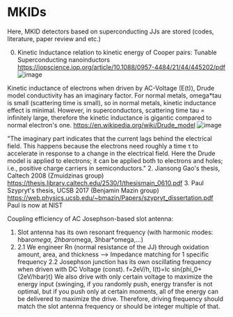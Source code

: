 # MKIDs
Here, MKID detectors based on superconducting JJs are stored (codes, literature, paper review and etc.) 

0. Kinetic Inductance relation to kinetic energy of Cooper pairs: Tunable Superconducting nanoinductors
https://iopscience.iop.org/article/10.1088/0957-4484/21/44/445202/pdf
![image](https://github.com/ksalizhan/MKIDs/assets/66937199/614515e8-7cc6-48d2-b2e4-94939c60d43a)

Kinetic inductance of electrons when driven by AC-Voltage (E(t)), Drude model conductivity has an imaginary factor. For normal metals, omega*tau is small (scattering time is small), so in normal metals, kinetic inductance effect is minimal. However, in superconductors, scattering time tau = infinitely large, therefore the kinetic inductance is gigantic compared to normal electron's one.
https://en.wikipedia.org/wiki/Drude_model
![image](https://github.com/ksalizhan/MKIDs/assets/66937199/b924b7e3-ca8a-448e-9908-1a130f538f80)

"The imaginary part indicates that the current lags behind the electrical field. This happens because the electrons need roughly a time τ to accelerate in response to a change in the electrical field. Here the Drude model is applied to electrons; it can be applied both to electrons and holes; i.e., positive charge carriers in semiconductors."
2. Jiansong Gao's thesis, Caltech 2008 (Zmuidzinas group)
https://thesis.library.caltech.edu/2530/1/thesismain_0610.pdf
3. Paul Szypryt's thesis, UCSB 2017 (Benjamin Mazin group)
   https://web.physics.ucsb.edu/~bmazin/Papers/szypryt_dissertation.pdf
   Paul is now at NIST

Coupling efficiency of AC Josephson-based slot antenna:
1. Slot antenna has its own resonant frequency (with harmonic modes: hbar*omega, 2hbar*omega, 3hbar*omega,...)
2.  2.1 We engineer Rn (normal resistance of the JJ) through oxidation amount, area, and thickness --> Impedance matching for 1 specific frequency
    2.2 Josephson junction has its own oscillating frequency when driven with DC Voltage (const). f=2eV/h, I(t)=Ic sin{phi_0+(2eV/hbar)t}
     We also drive with only certain voltage to maximize the energy input (swinging, if you randomly push, energy transfer is not optimal, but if you push only at certain moments, all of the energy can be delivered to maximize the drive. Therefore, driving frequency should match the slot antenna frequency or should be integer multiple of that.



